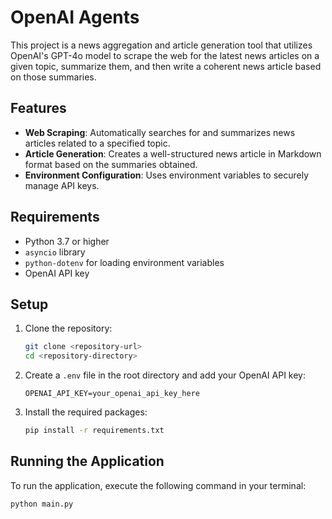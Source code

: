 # OpenAI Agents

This project is a news aggregation and article generation tool that utilizes OpenAI's GPT-4o model to scrape the web for the latest news articles on a given topic, summarize them, and then write a coherent news article based on those summaries.

## Features

- **Web Scraping**: Automatically searches for and summarizes news articles related to a specified topic.
- **Article Generation**: Creates a well-structured news article in Markdown format based on the summaries obtained.
- **Environment Configuration**: Uses environment variables to securely manage API keys.

## Requirements

- Python 3.7 or higher
- `asyncio` library
- `python-dotenv` for loading environment variables
- OpenAI API key

## Setup

1. Clone the repository:
   ```bash
   git clone <repository-url>
   cd <repository-directory>
   ```

2. Create a `.env` file in the root directory and add your OpenAI API key:
   ```plaintext
   OPENAI_API_KEY=your_openai_api_key_here
   ```

3. Install the required packages:
   ```bash
   pip install -r requirements.txt
   ```

## Running the Application

To run the application, execute the following command in your terminal:
 ```python
python main.py
```




